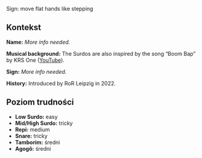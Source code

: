 Sign: move flat hands like stepping

## Kontekst

**Name:** _More info needed._

**Musical background:** The Surdos are also inspired by the song “Boom Bap” by
KRS One ([YouTube](https://www.youtube.com/watch?v=iaYDe3gu1go)).

**Sign:** _More info needed._

**History:** Introduced by RoR Leipzig in 2022.

## Poziom trudności

* **Low Surdo:** easy
* **Mid/High Surdo:** tricky
* **Repi:** medium
* **Snare:** tricky
* **Tamborim:** średni
* **Agogô:** średni
